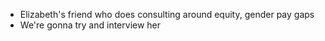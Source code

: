 - Elizabeth's friend who does consulting around equity, gender pay gaps
- We're gonna try and interview her